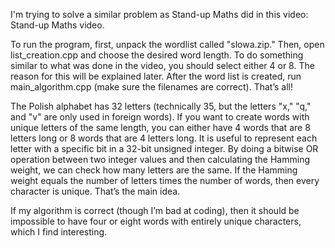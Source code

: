 I'm trying to solve a similar problem as Stand-up Maths did in this video: Stand-up Maths video.

To run the program, first, unpack the wordlist called "slowa.zip." Then, open list_creation.cpp and choose the desired word length. 
To do something similar to what was done in the video, you should select either 4 or 8. The reason for this will be explained later.
After the word list is created, run main_algorithm.cpp (make sure the filenames are correct). That’s all!

The Polish alphabet has 32 letters (technically 35, but the letters "x," "q," and "v" are only used in foreign words).
If you want to create words with unique letters of the same length, you can either have 4 words that are 8 letters long or 8 words that are 4 letters long.
It is useful to represent each letter with a specific bit in a 32-bit unsigned integer. By doing a bitwise OR operation between two integer values and then calculating the Hamming weight,
we can check how many letters are the same. If the Hamming weight equals the number of letters times the number of words, then every character is unique. That’s the main idea.

If my algorithm is correct (though I’m bad at coding), then it should be impossible to have four or eight words with entirely unique characters, which I find interesting.
